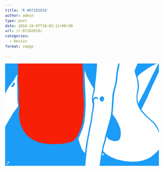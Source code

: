 ```yaml
---
title: 'R #07102018'
author: admin
type: post
date: 2018-10-07T18:03:11+00:00
url: /r-07102018/
categories:
  - Dessin
format: image

---
```

![R #07102018](./img_0122.jpg)